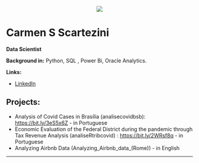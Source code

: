<p align="center">
  <img src="https://github.com/carmenscar/Mind_lab_data/blob/master/img.png" >
</p>

# Carmen S Scartezini
**Data Scientist**

**Background in:** Python, SQL , Power Bi, Oracle Analytics.

**Links:**
* [LinkedIn](https://www.linkedin.com/in/carmen-salgado)


## Projects:
* Analysis of Covid Cases in Brasília (analisecovidbsb): https://bit.ly/3eS5x6Z - in Portuguese
* Economic Evaluation of the Federal District during the pandemic through Tax Revenue Analysis  (analiseRtribcovid) : https://bit.ly/2WRsf8q - in Portuguese
* Analyzing Airbnb Data (Analyzing_Airbnb_data_(Rome)) - in English
---





